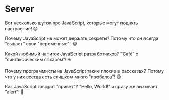 # Server
Вот несколько шуток про JavaScript, которые могут поднять настроение! 😊

Почему JavaScript не может держать секреты?
Потому что он всегда "выдает" свои "переменные"! 😂

Какой любимый напиток JavaScript разработчиков?
"Café" с "синтаксическим сахаром"! ☕️

Почему программисты на JavaScript такие плохие в рассказах?
Потому что у них всегда есть слишком много "пробелов"! 😅

Как JavaScript говорит "привет"?
"Hello, World!" и сразу же вызывает "alert"! 📣
